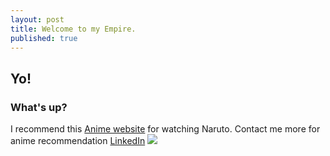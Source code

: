 ```yaml
---
layout: post
title: Welcome to my Empire.
published: true
---
```

## Yo!
### What's up?
	
I recommend this [Anime website](https://zoro.to/) for watching Naruto. Contact me more for anime recommendation [LinkedIn](https://www.linkedin.com/in/gagan-v-28a5aa21b/)
![]({{site.baseurl}}/https://avatars.githubusercontent.com/u/87856962?v=4)
